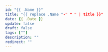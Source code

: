 ```yaml
---
id: "{{ .Name }}"
title: "{{ replace .Name "-" " " | title }}"
date: {{ .Date }}
update: false
draft: false
tags: [""]
description: ""
redirect: ""
---
```

